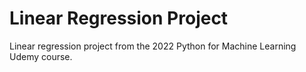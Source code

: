 # Linear Regression Project 

Linear regression project from the 2022 Python for Machine Learning Udemy course.
